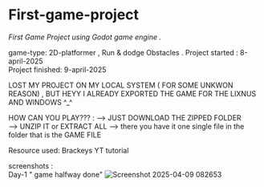 # First-game-project
*First Game Project     using Godot game engine .*

game-type:  2D-platformer  , Run & dodge Obstacles .
Project started :  8-april-2025  
Project finished:  9-april-2025

LOST MY PROJECT ON MY LOCAL SYSTEM ( FOR SOME UNKWON REASON)  , BUT HEYY I ALREADY EXPORTED THE GAME FOR THE LIXNUS AND WINDOWS  ^_^


HOW CAN YOU PLAY??? :
          --> JUST DOWNLOAD THE ZIPPED FOLDER  
          --> UNZIP IT  or  EXTRACT ALL
          --> there you have it one single file in the folder that is the GAME FILE

Resource used:  Brackeys YT  tutorial  

screenshots :  
                Day-1 " game halfway done" ![Screenshot 2025-04-09 082653](https://github.com/user-attachments/assets/ff2553e8-abc9-49e0-945f-ac0b399d97b2)
